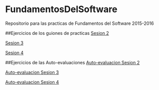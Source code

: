 # FundamentosDelSoftware
Repositorio para las practicas de Fundamentos del Software 2015-2016

##Ejercicios de los guiones de practicas
[Sesion 2](https://github.com/JArandaIzquierdo/FundamentosDelSoftware/blob/master/Practicas/EjerciciosSesion2.md)

[Sesion 3](https://github.com/JArandaIzquierdo/FundamentosDelSoftware/blob/master/Practicas/EjerciciosSesion3.md)

[Sesion 4](https://github.com/JArandaIzquierdo/FundamentosDelSoftware/blob/master/Practicas/EjerciciosSesion4.md)

##Ejercicios de las Auto-evaluaciones
[Auto-evaluacion Sesion 2](https://github.com/JArandaIzquierdo/FundamentosDelSoftware/blob/master/Practicas/AutoevaluacionSesion2.md)

[Auto-evaluacion Sesion 3](https://github.com/JArandaIzquierdo/FundamentosDelSoftware/blob/master/Practicas/AutoevaluacionSesion3.md)

[Auto-evaluacion Sesion 4](https://github.com/JArandaIzquierdo/FundamentosDelSoftware/blob/master/Practicas/AutoevaluacionSesion4.md)